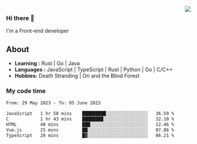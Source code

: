 <img align='right' src="https://github-readme-stats.vercel.app/api?username=strugglebak&show_icons=true">

### Hi there 👋

I'm a Front-end developer

## About

-  **Learning :** Rust | Go | Java
-  **Languages :** JavaScript | TypeScript | Rust | Python | Go | C/C++
-  **Hobbies:** Death Stranding | Ori and the Blind Forest

### My code time

<!--START_SECTION:waka-->

```txt
From: 29 May 2023 - To: 05 June 2023

JavaScript   1 hr 58 mins    █████████░░░░░░░░░░░░░░░░   36.59 %
C            1 hr 43 mins    ████████░░░░░░░░░░░░░░░░░   32.10 %
HTML         40 mins         ███░░░░░░░░░░░░░░░░░░░░░░   12.46 %
Vue.js       25 mins         ██░░░░░░░░░░░░░░░░░░░░░░░   07.86 %
TypeScript   20 mins         █▓░░░░░░░░░░░░░░░░░░░░░░░   06.21 %
```

<!--END_SECTION:waka-->
